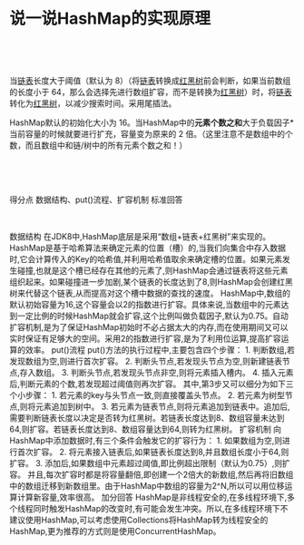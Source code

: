 # 说一说HashMap的实现原理

​

‍

当[链表](https://www.nowcoder.com/jump/super-jump/word?word=%E9%93%BE%E8%A1%A8)长度大于阈值（默认为 8）（将[链表](https://www.nowcoder.com/jump/super-jump/word?word=%E9%93%BE%E8%A1%A8)转换成[红黑树](https://www.nowcoder.com/jump/super-jump/word?word=%E7%BA%A2%E9%BB%91%E6%A0%91)前会判断，如果当前数组的长度小于 64，那么会选择先进行数组扩容，而不是转换为[红黑树](https://www.nowcoder.com/jump/super-jump/word?word=%E7%BA%A2%E9%BB%91%E6%A0%91)）时，将[链表](https://www.nowcoder.com/jump/super-jump/word?word=%E9%93%BE%E8%A1%A8)转化为[红黑树](https://www.nowcoder.com/jump/super-jump/word?word=%E7%BA%A2%E9%BB%91%E6%A0%91)，以减少搜索时间。采用尾插法。

HashMap默认的初始化大小为 16。当HashMap中的**元素个数之和**大于负载因子*当前容量的时候就要进行扩充，容量变为原来的 2 倍。（这里注意不是数组中的个数，而且数组中和链/树中的所有元素个数之和！）

‍

‍

得分点 数据结构、put()流程、扩容机制 标准回答 

‍

数据结构 在JDK8中,HashMap底层是采用“数组+链表+红黑树”来实现的。 HashMap是基于哈希算法来确定元素的位置（槽）的,当我们向集合中存入数据时,它会计算传入的Key的哈希值,并利用哈希值取余来确定槽的位置。如果元素发生碰撞,也就是这个槽已经存在其他的元素了,则HashMap会通过链表将这些元素组织起来。如果碰撞进一步加剧,某个链表的长度达到了8,则HashMap会创建红黑树来代替这个链表,从而提高对这个槽中数据的查找的速度。 HashMap中,数组的默认初始容量为16,这个容量会以2的指数进行扩容。具体来说,当数组中的元素达到一定比例的时候HashMap就会扩容,这个比例叫做负载因子,默认为0.75。自动扩容机制,是为了保证HashMap初始时不必占据太大的内存,而在使用期间又可以实时保证有足够大的空间。采用2的指数进行扩容,是为了利用位运算,提高扩容运算的效率。 put()流程 put()方法的执行过程中,主要包含四个步骤： 1. 判断数组,若发现数组为空,则进行首次扩容。 2. 判断头节点,若发现头节点为空,则新建链表节点,存入数组。 3. 判断头节点,若发现头节点非空,则将元素插入槽内。 4. 插入元素后,判断元素的个数,若发现超过阈值则再次扩容。 其中,第3步又可以细分为如下三个小步骤： 1. 若元素的key与头节点一致,则直接覆盖头节点。 2. 若元素为树型节点,则将元素追加到树中。 3. 若元素为链表节点,则将元素追加到链表中。追加后,需要判断链表长度以决定是否转为红黑树。若链表长度达到8、数组容量未达到64,则扩容。若链表长度达到8、数组容量达到64,则转为红黑树。 扩容机制 向HashMap中添加数据时,有三个条件会触发它的扩容行为： 1. 如果数组为空,则进行首次扩容。 2. 将元素接入链表后,如果链表长度达到8,并且数组长度小于64,则扩容。 3. 添加后,如果数组中元素超过阈值,即比例超出限制（默认为0.75）,则扩容。 并且,每次扩容时都是将容量翻倍,即创建一个2倍大的新数组,然后再将旧数组中的数组迁移到新数组里。由于HashMap中数组的容量为2^N,所以可以用位移运算计算新容量,效率很高。 加分回答 HashMap是非线程安全的,在多线程环境下,多个线程同时触发HashMap的改变时,有可能会发生冲突。所以,在多线程环境下不建议使用HashMap,可以考虑使用Collections将HashMap转为线程安全的HashMap,更为推荐的方式则是使用ConcurrentHashMap。

‍
